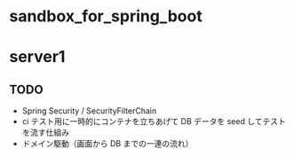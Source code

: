 # sandbox_for_spring_boot

# server1

## TODO

- Spring Security / SecurityFilterChain
- ci テスト用に一時的にコンテナを立ちあげて DB データを seed してテストを流す仕組み
- ドメイン駆動（画面から DB までの一連の流れ）
